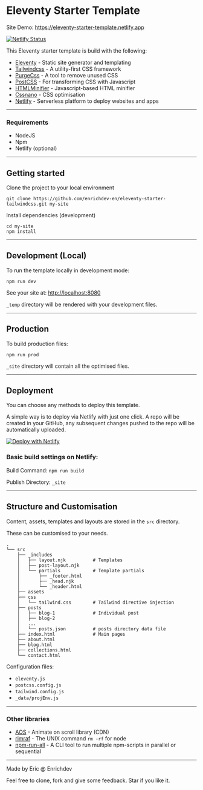 # Eleventy Starter Template 



Site Demo: <https://eleventy-starter-template.netlify.app>

[![Netlify Status](https://api.netlify.com/api/v1/badges/32fff0fe-86bc-4f08-84b0-e3e3f70238da/deploy-status)](https://app.netlify.com/sites/eleventy-starter-template/deploys)

This Eleventy starter template is build with the following:

- [Eleventy](https://www.11ty.dev/) - Static site generator and templating
- [Tailwindcss](https://tailwindcss.com/) - A utility-first CSS framework
- [PurgeCss](https://purgecss.com/) - A tool to remove unused CSS
- [PostCSS](https://postcss.org/) - For transforming CSS with Javascript
- [HTMLMinifier](https://github.com/kangax/html-minifier) - Javascript-based HTML minifier
- [Cssnano](https://cssnano.co/) - CSS optimisation
- [Netlify](https://www.netlify.com/) - Serverless platform to deploy websites and apps

---

### Requirements
- NodeJS
- Npm
- Netlify (optional)

---
## Getting started


Clone the project to your local environment

```
git clone https://github.com/enrichdev-en/eleventy-starter-tailwindcss.git my-site
```
Install dependencies (development)
```
cd my-site
npm install
```
---
## Development (Local)

To run the template locally in development mode:

```
npm run dev
```
See your site at: <http://localhost:8080>

`_temp` directory will be rendered with your development files.

---
## Production

To build production files:

```
npm run prod
```

`_site` directory will contain all the optimised files.

---
## Deployment

You can choose any methods to deploy this template. 

A simple way is to deploy via Netlify with just one click. A repo will be created in your GitHub, any subsequent changes pushed to the repo will be automatically uploaded.

[![Deploy with Netlify](https://www.netlify.com/img/deploy/button.svg)](https://app.netlify.com/start/deploy?repository=https://github.com/enrichdev-en/eleventy-starter-tailwindcss)

### Basic build settings on Netlify:

Build Command: `npm run build`

Publish Directory: `_site`

---
## Structure and Customisation

Content, assets, templates and layouts are stored in the `src` directory.

These can be customised to your needs.

```
.
└── src
    ├── _includes
    │   ├── layout.njk          # Templates
    │   ├── post-layout.njk
    │   └── partials            # Template partials
    │       ├── _footer.html
    │       ├── _head.njk
    │       └── _header.html
    ├── assets
    ├── css
    │   └── tailwind.css        # Tailwind directive injection
    ├── posts
    │   ├── blog-1              # Individual post
    │   ├── blog-2
    │   ...
    │   └── posts.json          # posts directory data file
    ├── index.html              # Main pages
    ├── about.html              
    ├── blog.html
    ├── collections.html
    └── contact.html
```

Configuration files:
- `eleventy.js`
- `postcss.config.js`
- `tailwind.config.js`
- `_data/projEnv.js`

---
### Other libraries

- [AOS](https://michalsnik.github.io/aos/) - Animate on scroll library (CDN)
- [rimraf](https://github.com/isaacs/rimraf#readme) - The UNIX command `rm -rf` for node
- [npm-run-all](https://github.com/mysticatea/npm-run-all) - A CLI tool to run multiple npm-scripts in parallel or sequential

---

Made by Eric @ Enrichdev

Feel free to clone, fork and give some feedback. Star if you like it.
